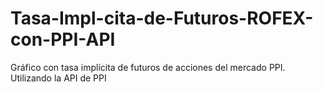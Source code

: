 # Tasa-Impl-cita-de-Futuros-ROFEX-con-PPI-API
Gráfico con tasa implícita de futuros de acciones del mercado PPI. Utilizando la API de PPI
